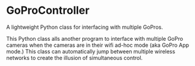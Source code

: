 GoProController
===============

A lightweight Python class for interfacing with multiple GoPros.

This Python class alls another program to interface with multiple GoPro cameras when the cameras are in their wifi ad-hoc mode (aka GoPro App mode.) This class can automatically jump between multiple wireless networks to create the illusion of simultaneous control.
